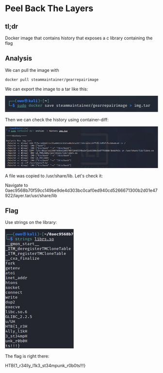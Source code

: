 # Peel Back The Layers


## tl;dr

Docker image that contains history that exposes a c library containing the flag

## Analysis

We can pull the image with

```sh
docker pull steammaintainer/gearrepairimage
```

We can export the image to a tar like this:

![Craft](img/save.png)

Then we can check the history using container-diff: 

![Craft](img/history.png)

A file was copied to /usr/share/lib. Let's check it:

Navigate to 0aec9568b70f59cc149be9de4d303bc0caf0ed940cd5266671300b2d01e47922/layer.tar/usr/share/lib

## Flag

Use strings on the library:

![Craft](img/flag.png)

The flag is right there:

HTB{1_r34lly_l1k3_st34mpunk_r0b0ts!!!}